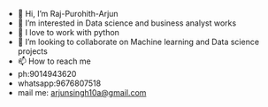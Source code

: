 - 👋 Hi, I’m Raj-Purohith-Arjun
- 👀 I’m interested in Data science and business analyst works 
- 🌱 I love to work with python
- 💞️ I’m looking to collaborate on Machine learning and Data science projects
- 📫 How to reach me 
-  ph:9014943620
-  whatsapp:9676807518
- mail me: arjunsingh10a@gmail.com


